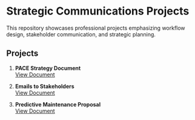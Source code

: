 # Strategic Communications Projects

This repository showcases professional projects emphasizing workflow design, stakeholder communication, and strategic planning.

## Projects
1. **PACE Strategy Document**  
   [View Document](./PACE_Strategy_Document.pdf)

2. **Emails to Stakeholders**  
   [View Document](./Stakeholder_Emails.pdf)

3. **Predictive Maintenance Proposal**  
   [View Document](./Maintenance_Proposal.pdf)
